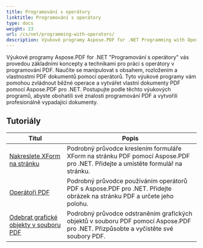 ```yaml
---
title: Programování s operátory
linktitle: Programování s operátory
type: docs
weight: 23
url: /cs/net/programming-with-operators/
description: Výukové programy Aspose.PDF for .NET Programming with Operators vás naučí základní techniky pro práci s operátory v programování PDF.
---
```


Výukové programy Aspose.PDF for .NET "Programování s operátory" vás provedou základními koncepty a technikami pro práci s operátory v programování PDF. Naučíte se manipulovat s obsahem, rozložením a vlastnostmi PDF dokumentů pomocí operátorů. Tyto výukové programy vám pomohou zvládnout běžné operace a vytvářet vlastní dokumenty PDF pomocí Aspose.PDF pro .NET. Postupujte podle těchto výukových programů, abyste obohatili své znalosti programování PDF a vytvořili profesionálně vypadající dokumenty.

## Tutoriály
| Titul | Popis |
| --- | --- | 
| [Nakreslete XForm na stránku](./draw-xform-on-page/) | Podrobný průvodce kreslením formuláře XForm na stránku PDF pomocí Aspose.PDF pro .NET. Přidejte a umístěte formulář na stránku. |  
| [Operátoři PDF](./pdf-operators/) | Podrobný průvodce používáním operátorů PDF s Aspose.PDF pro .NET. Přidejte obrázek na stránku PDF a určete jeho polohu. |  
| [Odebrat grafické objekty v souboru PDF](./remove-graphics-objects/) | Podrobný průvodce odstraněním grafických objektů v souboru PDF pomocí Aspose.PDF pro .NET. Přizpůsobte a vyčistěte své soubory PDF. |  